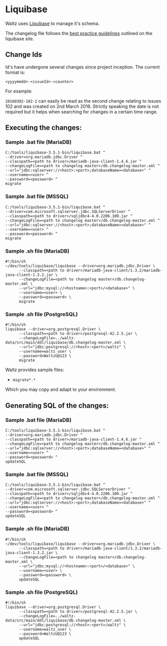 # Liquibase

Waltz uses [Liquibase](http://www.liquibase.org/index.html) to manage it's schema.
  
The changelog file follows the [best practice guidelines](http://www.liquibase.org/bestpractices.html) outlined
on the liquibase site.


## Change Ids

Id's have undergone several changes since project inception.  The current format is:

`<yyyymmdd>-<issueId>-<counter>`

For example:

`20160302-102-2` can easily be read as the second change relating to issues 102 and was created on 2nd March 2016.
Strictly speaking the date is not required but it helps when searching for changes in a certain time range.


## Executing the changes:

### Sample .bat file (MariaDB)
```
C:/tools/liquibase-3.5.1-bin/liquibase.bat ^
--driver=org.mariadb.jdbc.Driver ^
--classpath=<path to driver>/mariadb-java-client-1.4.6.jar ^
--changeLogFile=<path to changelog master>/db.changelog-master.xml ^
--url="jdbc:sqlserver://<host>:<port>;databaseName=<database>" ^
--username=<user> ^
--password=<password> ^
migrate
```

### Sample .bat file (MSSQL)
```
C:/tools/liquibase-3.5.1-bin/liquibase.bat ^
--driver=com.microsoft.sqlserver.jdbc.SQLServerDriver ^
--classpath=<path to driver>/sqljdbc4-4.0.2206.100.jar ^
--changeLogFile=<path to changelog master>/db.changelog-master.xml ^
--url="jdbc:sqlserver://<host>:<port>;databaseName=<database>" ^
--username=<user> ^
--password=<password> ^
migrate
```

### Sample .sh file (MariaDB)
```
#!/bin/sh
~/dev/tools/liquibase/liquibase --driver=org.mariadb.jdbc.Driver \
      --classpath=<path to driver>/mariadb-java-client/1.3.2/mariadb-java-client-1.3.2.jar \
      --changeLogFile=<path to changelog master>/db.changelog-master.xml \
      --url="jdbc:mysql://<hostname>:<port>/<database>" \
      --username=<user> \
      --password=<password> \
      migrate
```

### Sample .sh file (PostgreSQL)
```
#!/bin/sh
liquibase --driver=org.postgresql.Driver \
      --classpath=<path to driver>/postgresql-42.2.5.jar \
      --changeLogFile=../waltz-data/src/main/ddl/liquibase/db.changelog-master.xml \
      --url="jdbc:postgresql://<host>:<port>/waltz" \
      --username=waltz_user \
      --password=WaltzU@123 \
      migrate
```

Waltz provides sample files:
- `migrate*.*`

Which you may copy and adapt to your environment.


## Generating SQL of the changes:

### Sample .bat file (MariaDB)
```
C:/tools/liquibase-3.5.1-bin/liquibase.bat ^
--driver=org.mariadb.jdbc.Driver ^
--classpath=<path to driver>/mariadb-java-client-1.4.6.jar ^
--changeLogFile=<path to changelog master>/db.changelog-master.xml ^
--url="jdbc:sqlserver://<host>:<port>;databaseName=<database>" ^
--username=<user> ^
--password=<password> ^
updateSQL
```

### Sample .bat file (MSSQL)
```
C:/tools/liquibase-3.5.1-bin/liquibase.bat ^
--driver=com.microsoft.sqlserver.jdbc.SQLServerDriver ^
--classpath=<path to driver>/sqljdbc4-4.0.2206.100.jar ^
--changeLogFile=<path to changelog master>/db.changelog-master.xml ^
--url="jdbc:sqlserver://<host>:<port>;databaseName=<database>" ^
--username=<user> ^
--password=<password> ^
updateSQL
```

### Sample .sh file (MariaDB)
```
#!/bin/sh
~/dev/tools/liquibase/liquibase --driver=org.mariadb.jdbc.Driver \
      --classpath=<path to driver>/mariadb-java-client/1.3.2/mariadb-java-client-1.3.2.jar \
      --changeLogFile=<path to changelog master>/db.changelog-master.xml \
      --url="jdbc:mysql://<hostname>:<port>/<database>" \
      --username=<user> \
      --password=<password> \
      updateSQL
```


### Sample .sh file (PostgreSQL)
```
#!/bin/sh
liquibase --driver=org.postgresql.Driver \
      --classpath=<path to driver>/postgresql-42.2.5.jar \
      --changeLogFile=../waltz-data/src/main/ddl/liquibase/db.changelog-master.xml \
      --url="jdbc:postgresql://<host>:<port>/waltz" \
      --username=waltz_user \
      --password=WaltzU@123 \
      updateSQL
```